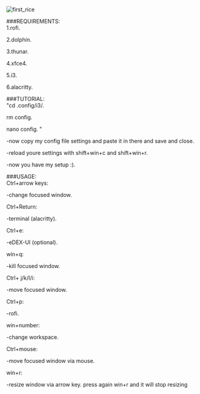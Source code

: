![first_rice](https://github.com/h435er/Dotfiles-for-i3-wm/assets/126166023/0c670b0f-19d2-40c6-9aa2-1abe7f56b56d)

###REQUIREMENTS:  
1.rofi.
 
2.dolphin. 

3.thunar. 

4.xfce4. 

5.i3. 

6.alacritty. 


###TUTORIAL:  
"cd .config/i3/. 

rm config. 

nano config. "

-now copy my config file settings and paste it in there and save and close. 

-reload youre settings with shift+win+c and shift+win+r. 

-now you have my setup :). 

###USAGE:  
Ctrl+arrow keys:  

-change focused window. 

Ctrl+Return:  

-terminal (alacritty). 

Ctrl+e:  

-eDEX-UI (optional). 

win+q:  

-kill focused window. 

Ctrl+ j/k/l/i:  

-move focused window. 

Ctrl+p:  

-rofi. 

win+number:  

-change workspace. 

Ctrl+mouse:  

-move focused window via mouse. 

win+r:  

-resize window via arrow key. press again win+r and it will stop resizing


